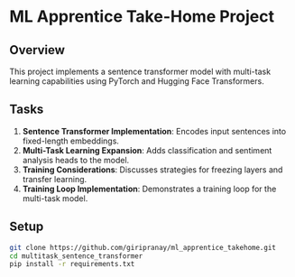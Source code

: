 # ML Apprentice Take-Home Project

## Overview

This project implements a sentence transformer model with multi-task learning capabilities using PyTorch and Hugging Face Transformers.

## Tasks

1. **Sentence Transformer Implementation**: Encodes input sentences into fixed-length embeddings.
2. **Multi-Task Learning Expansion**: Adds classification and sentiment analysis heads to the model.
3. **Training Considerations**: Discusses strategies for freezing layers and transfer learning.
4. **Training Loop Implementation**: Demonstrates a training loop for the multi-task model.

## Setup

```bash
git clone https://github.com/giripranay/ml_apprentice_takehome.git
cd multitask_sentence_transformer
pip install -r requirements.txt
